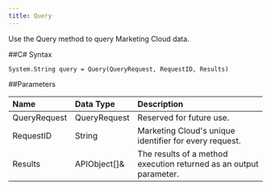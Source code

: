 ```yaml
---
title: Query
---
```

Use the Query method to query Marketing Cloud data.

##C# Syntax
```
System.String query = Query(QueryRequest, RequestID, Results)
```
##Parameters
<table class="table table-hover">
<thead align="left">
<tr><th>Name</th><th>Data Type</th><th>Description</th></tr>
</thead>
<tbody>
<tr>
<td>QueryRequest</td>
<td>QueryRequest</td>
<td>Reserved for future use.</td>
</tr>
<tr>
<td>RequestID</td>
<td>String</td>
<td>Marketing Cloud's unique identifier for every request.</td>
</tr>
<tr>
<td>Results</td>
<td>APIObject[]&</td>
<td>The results of a method execution returned as an output parameter.</td>
</tr>
</tbody>
</table>
